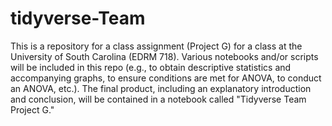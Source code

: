 # tidyverse-Team
This is a repository for a class assignment (Project G) for a class at the University of South Carolina (EDRM 718). Various notebooks and/or scripts will be included in this repo (e.g., to obtain descriptive statistics and accompanying graphs, to ensure conditions are met for ANOVA, to conduct an ANOVA, etc.). The final product, including an explanatory introduction and conclusion, will be contained in a notebook called "Tidyverse Team Project G."
